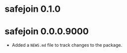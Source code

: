 # safejoin 0.1.0

# safejoin 0.0.0.9000

* Added a `NEWS.md` file to track changes to the package.



